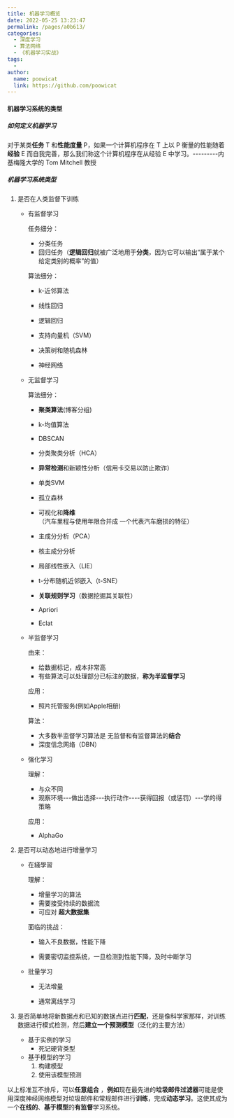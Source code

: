 ```yaml
---
title: 机器学习概览
date: 2022-05-25 13:23:47
permalink: /pages/a0b613/
categories:
  - 深度学习
  - 算法网络
  - 《机器学习实战》
tags:
  - 
author: 
  name: poowicat
  link: https://github.com/poowicat
---
```

#### 机器学习系统的类型

##### 如何定义机器学习

对于某类**任务** T 和**性能度量** P，如果一个计算机程序在 T 上以 P 衡量的性能随着**经验** E 而自我完善，那么我们称这个计算机程序在从经验 E 中学习。---------内基梅隆大学的 Tom Mitchell 教授



##### 机器学习系统类型

1. 是否在人类监督下训练

   - 有监督学习

     任务细分：

     - 分类任务
     - 回归任务（**逻辑回归**就被广泛地用于**分类**，因为它可以输出“属于某个给定类别的概率”的值）

     算法细分：

     - k-近邻算法

     - 线性回归

     - 逻辑回归

     - 支持向量机（SVM）

     - 决策树和随机森林

     - 神经网络

       

   - 无监督学习

     算法细分：

     - **聚类算法**(博客分组)

     - k-均值算法

     - DBSCAN

     - 分类聚类分析（HCA）

     - **异常检测**和新颖性分析（信用卡交易以防止欺诈）

     - 单类SVM

     - 孤立森林

     - 可视化和**降维**（汽车里程与使用年限合并成 一个代表汽车磨损的特征）

     - 主成分分析（PCA）

     - 核主成分分析

     - 局部线性嵌入（LIE）

     - t-分布随机近邻嵌入（t-SNE）

     - **关联规则学习**（数据挖掘其关联性）

     - Apriori

     - Eclat

       

   - 半监督学习

     由来：

     - 给数据标记，成本非常高
     - 有些算法可以处理部分已标注的数据，**称为半监督学习**

     应用：

     - 照片托管服务(例如Apple相册)

     算法：

     - 大多数半监督学习算法是 无监督和有监督算法的**结合**
     - 深度信念网络（DBN）

     

   - 强化学习

     理解：

     - 与众不同
     - 观察环境---做出选择---执行动作----获得回报（或惩罚）---学的得策略

     应用：

     - AlphaGo

2. 是否可以动态地进行增量学习

   - 在綫學習

     理解：

     - 增量学习的算法
     - 需要接受持续的数据流
     - 可应对 **超大数据集**

     面临的挑战：

     - 输入不良数据，性能下降

     - 需要密切监控系统，一旦检测到性能下降，及时中断学习

       

   - 批量学习

     - 无法增量

     - 通常离线学习

       

       

3. 是否简单地将新数据点和已知的数据点进行**匹配**，还是像科学家那样，对训练数据进行模式检测，然后**建立一个预测模型**（泛化的主要方法）

   - 基于实例的学习
     - 死记硬背类型
   - 基于模型的学习
     1. 构建模型
     2. 使用该模型预测

以上标准互不排斥，可以**任意组合** ，**例如**现在最先进的**垃圾邮件过滤器**可能是使用深度神经网络模型对垃圾邮件和常规邮件进行**训练**，完成**动态学习**。这使其成为一个**在线的**、**基于模型**的**有监督**学习系统。

